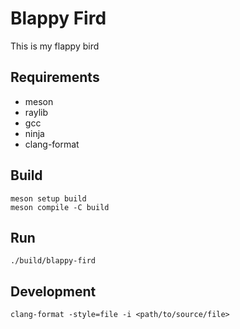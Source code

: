 # Blappy Fird

This is my flappy bird

## Requirements

- meson
- raylib
- gcc
- ninja
- clang-format

## Build

```
meson setup build
meson compile -C build
```

## Run

```
./build/blappy-fird
```

## Development

```
clang-format -style=file -i <path/to/source/file>
```
